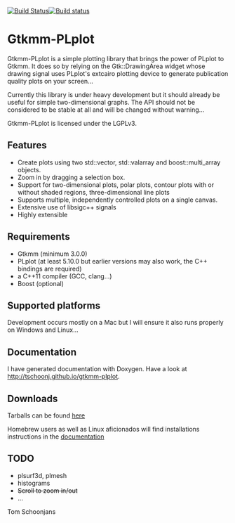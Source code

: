 [![Build Status](https://travis-ci.org/tschoonj/gtkmm-plplot.svg?branch=master)](https://travis-ci.org/tschoonj/gtkmm-plplot)[![Build status](https://ci.appveyor.com/api/projects/status/6i04opv34tn6i4sh?svg=true)](https://ci.appveyor.com/project/tschoonj/gtkmm-plplot)

# Gtkmm-PLplot

Gtkmm-PLplot is a simple plotting library that brings the power of PLplot to Gtkmm. It does so by relying on the Gtk::DrawingArea widget whose drawing signal uses PLplot's extcairo plotting device to generate publication quality plots on your screen...

Currently this library is under heavy development but it should already be useful for simple two-dimensional graphs. The API should not be considered to be stable at all and will be changed without warning...

Gtkmm-PLplot is licensed under the LGPLv3.

## Features

* Create plots using two std::vector, std::valarray and boost::multi_array objects.
* Zoom in by dragging a selection box.
* Support for two-dimensional plots, polar plots, contour plots with or without shaded regions, three-dimensional line plots
* Supports multiple, independently controlled plots on a single canvas.
* Extensive use of libsigc++ signals
* Highly extensible

## Requirements

* Gtkmm (minimum 3.0.0)
* PLplot (at least 5.10.0 but earlier versions may also work, the C++ bindings are required)
* a C++11 compiler (GCC, clang...)
* Boost (optional)

## Supported platforms

Development occurs mostly on a Mac but I will ensure it also runs properly on Windows and Linux...

## Documentation

I have generated documentation with Doxygen. Have a look at http://tschoonj.github.io/gtkmm-plplot.

## Downloads

Tarballs can be found [here](http://lvserver.ugent.be/gtkmm-plplot)

Homebrew users as well as Linux aficionados will find installations instructions in the [documentation](https://tschoonj.github.io/gtkmm-plplot/installation_instructions.html)


## TODO
* plsurf3d, plmesh
* histograms
* ~~Scroll to zoom in/out~~
* ...

Tom Schoonjans
